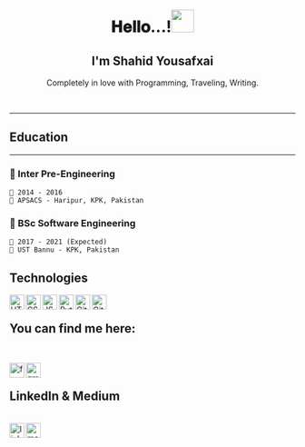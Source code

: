<h1 align="center">𝐇𝐞𝐥𝐥𝐨...!<img src="https://github.com/JayantGoel001/JayantGoel001/blob/master/GIF/Hi.gif" width="40px" /></h1>
<h2 align="center">I'm Shahid Yousafxai</h2>
<p align="center">Completely in love with Programming, Traveling, Writing.</b> </p>
<br/>
<hr>
<h2>Education</h2>
<hr>
  <h3>📖 Inter Pre-Engineering</h3>
    
    📆 2014 - 2016
    📍 APSACS - Haripur, KPK, Pakistan

  <h3>📖 BSc Software Engineering</h3>
    
    📆 2017 - 2021 (Expected)
    📍 UST Bannu - KPK, Pakistan

<h2>Technologies</h2>
<img align="left" alt="HTML" width="26px" src="https://cdn1.iconfinder.com/data/icons/logotypes/32/badge-html-5-256.png" />
<img align="left" alt="CSS" width="26px" src="https://cdn1.iconfinder.com/data/icons/logotypes/32/badge-css-3-256.png" />
<img align="left" alt="JS" width="26px" src="https://cdn2.iconfinder.com/data/icons/designer-skills/128/code-programming-javascript-software-develop-command-language-256.png" />
<img align="left" alt="Python" width="26px" src="https://cdn4.iconfinder.com/data/icons/logos-and-brands/512/267_Python_logo-256.png" />
<img align="left" alt="Github" width="26px" src="https://cdn4.iconfinder.com/data/icons/iconsimple-logotypes/512/github-256.png" />
<img align="left" alt="Github" width="26px" src="https://cdn4.iconfinder.com/data/icons/logos-3/600/React.js_logo-512.png" />

<br/>

<h2>You can find me here:</h2>

<br/>

<a href="https://facebook.com/ShahidYousafxai98" rel="Facebook"><img  align="left" alt="facebook" width="26px" src="https://cdn1.iconfinder.com/data/icons/logotypes/32/square-facebook-256.png" alt="" /></a>
<a href="mailto:shahidbahadur1998@gmail.com" rel="Gmail"><img  align="left" alt="gmail" width="26px" src="https://cdn1.iconfinder.com/data/icons/google-new-logos-1/32/gmail_new_logo-256.png" alt="" /></a>
</br>

## LinkedIn & Medium
</br>
<a href="https://www.linkedin.com/in/shahidyousafxai/" rel="Facebook"><img  align="left" alt="linkedin" width="26px" src="https://cdn1.iconfinder.com/data/icons/logotypes/32/square-linkedin-128.png" alt="" /></a>
<a href="https://shahidyousafxai.medium.com/" rel="Facebook"><img  align="left" alt="medium" width="26px" src="https://play-lh.googleusercontent.com/hB9t3Z-mi284_49HA3nAuhO-W5Cyhje7r2P9McdgORoVCd-0SV54c12NMQWLHnqALw" alt="" /></a>

